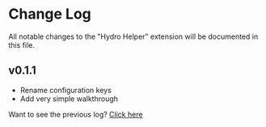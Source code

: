 # Change Log

All notable changes to the "Hydro Helper" extension will be documented in this file.

## v0.1.1

- Rename configuration keys
- Add very simple walkthrough

Want to see the previous log? [Click here](https://github.com/langningchen/hydro-helper/commits/main/CHANGELOG.md)
